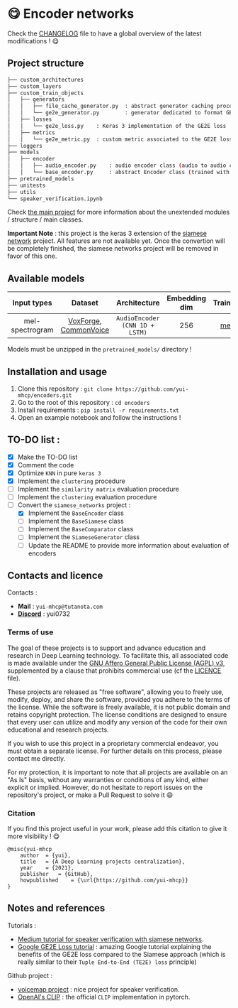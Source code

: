 # :yum: Encoder networks

Check the [CHANGELOG](https://github.com/yui-mhcp/yui-mhcp/blob/main/CHANGELOG.md) file to have a global overview of the latest modifications ! :yum:

## Project structure

```bash
├── custom_architectures
├── custom_layers
├── custom_train_objects
│   ├── generators
│   │   ├── file_cache_generator.py  : abstract generator caching processed data
│   │   └── ge2e_generator.py        : generator dedicated to format GE2E input
│   ├── losses
│   │   └── ge2e_loss.py    : Keras 3 implementation of the GE2E loss
│   ├── metrics
│   │   └── ge2e_metric.py  : custom metric associated to the GE2E loss
├── loggers
├── models
│   ├── encoder
│   │   ├── audio_encoder.py    : audio encoder class (audio to audio comparison with GE2E loss)
│   │   └── base_encoder.py     : abstract Encoder class (trained with the GE2E loss)
├── pretrained_models
├── unitests
├── utils
└── speaker_verification.ipynb
```

Check [the main project](https://github.com/yui-mhcp/base_dl_project) for more information about the unextended modules / structure / main classes. 

**Important Note** : this project is the keras 3 extension of the [siamese network](https://github.com/yui-mhcp/siamese_networks) project. All features are not available yet. Once the convertion will be completely finished, the siamese networks project will be removed in favor of this one. 

## Available models

| Input types   | Dataset   | Architecture  | Embedding dim | Trainer   | Weights   |
| :-----------: | :-------: | :-----------: | :-----------: | :-------: | :-------: |
| mel-spectrogram   | [VoxForge](http://www.voxforge.org/), [CommonVoice](https://commonvoice.mozilla.org/fr/datasets) | `AudioEncoder (CNN 1D + LSTM)`   | 256   | [me](https://github.com/yui-mhcp) | [Google Drive](https://drive.google.com/file/d/1bzj9412l0Zje3zLaaqGOBNaQRBYLVO2q/view?usp=share_link)  |

Models must be unzipped in the `pretrained_models/` directory !

## Installation and usage

1. Clone this repository : `git clone https://github.com/yui-mhcp/encoders.git`
2. Go to the root of this repository : `cd encoders`
3. Install requirements : `pip install -r requirements.txt`
4. Open an example notebook and follow the instructions !

## TO-DO list :

- [x] Make the TO-DO list
- [x] Comment the code
- [x] Optimize `KNN` in pure `keras 3`
- [x] Implement the `clustering` procedure
- [ ] Implement the `similarity matrix` evaluation procedure
- [ ] Implement the `clustering` evaluation procedure
- [ ] Convert the `siamese_networks` project :
    - [x] Implement the `BaseEncoder` class
    - [ ] Implement the `BaseSiamese` class
    - [ ] Implement the `BaseComparator` class
    - [ ] Implement the `SiameseGenerator` class
    - [ ] Update the README to provide more information about evaluation of encoders

## Contacts and licence

Contacts :
- **Mail** : `yui-mhcp@tutanota.com`
- **[Discord](https://discord.com)** : yui0732

### Terms of use

The goal of these projects is to support and advance education and research in Deep Learning technology. To facilitate this, all associated code is made available under the [GNU Affero General Public License (AGPL) v3](AGPLv3.licence), supplemented by a clause that prohibits commercial use (cf the [LICENCE](LICENCE) file).

These projects are released as "free software", allowing you to freely use, modify, deploy, and share the software, provided you adhere to the terms of the license. While the software is freely available, it is not public domain and retains copyright protection. The license conditions are designed to ensure that every user can utilize and modify any version of the code for their own educational and research projects.

If you wish to use this project in a proprietary commercial endeavor, you must obtain a separate license. For further details on this process, please contact me directly.

For my protection, it is important to note that all projects are available on an "As Is" basis, without any warranties or conditions of any kind, either explicit or implied. However, do not hesitate to report issues on the repository's project, or make a Pull Request to solve it :smile: 

### Citation

If you find this project useful in your work, please add this citation to give it more visibility ! :yum:

```
@misc{yui-mhcp
    author  = {yui},
    title   = {A Deep Learning projects centralization},
    year    = {2021},
    publisher   = {GitHub},
    howpublished    = {\url{https://github.com/yui-mhcp}}
}
```

## Notes and references 

Tutorials : 
- [Medium tutorial for speaker verification with siamese networks](https://medium.com/analytics-vidhya/building-a-speaker-identification-system-from-scratch-with-deep-learning-f4c4aa558a56). 
- [Google GE2E Loss tutorial](https://google.github.io/speaker-id/publications/GE2E/) : amazing Google tutorial explaining the benefits of the GE2E loss compared to the Siamese approach (which is really similar to their `Tuple End-to-End (TE2E) loss` principle)

Github project : 
- [voicemap project](https://github.com/oscarknagg/voicemap) : nice project for speaker verification.
- [OpenAI's CLIP](https://github.com/openai/clip) : the official `CLIP` implementation in pytorch. 
